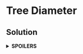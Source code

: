 # Tree Diameter
## Solution
<details>
<summary><b>SPOILERS</b></summary>
  
1. Find the farthest vertex X from a random start vertex with BFS. It must be one of two vertices that makes the tree diameter.
2. Run BFS again with the vertex X to find the tree diameter.

</details>
